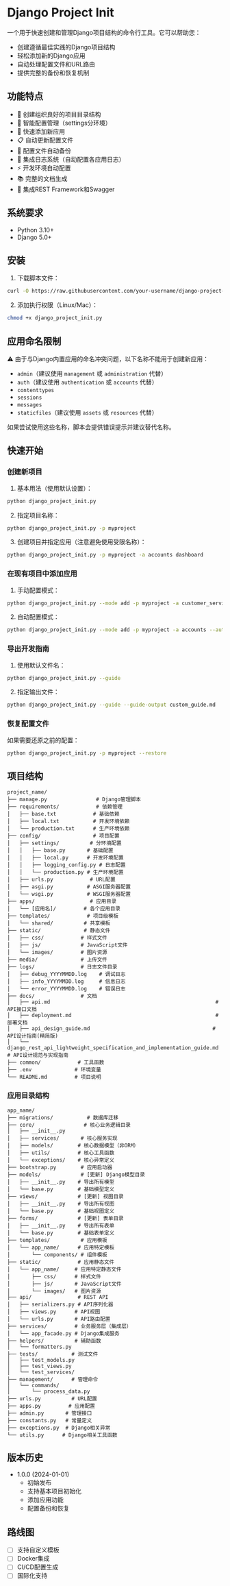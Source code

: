 # Django Project Init

一个用于快速创建和管理Django项目结构的命令行工具。它可以帮助您：
- 创建遵循最佳实践的Django项目结构
- 轻松添加新的Django应用
- 自动处理配置文件和URL路由
- 提供完整的备份和恢复机制

## 功能特点

- 📁 创建组织良好的项目目录结构
- 🔧 智能配置管理（settings分环境）
- 🚀 快速添加新应用
- 📋 自动更新配置文件
- 💾 配置文件自动备份
- 📝 集成日志系统（自动配置各应用日志）
- ⚡ 开发环境自动配置
- 📚 完整的文档生成
- 🔄 集成REST Framework和Swagger

## 系统要求

- Python 3.10+
- Django 5.0+

## 安装

1. 下载脚本文件：
```bash
curl -O https://raw.githubusercontent.com/your-username/django-project-init/main/django_project_init.py
```

2. 添加执行权限（Linux/Mac）：
```bash
chmod +x django_project_init.py
```

## 应用命名限制

⚠️ 由于与Django内置应用的命名冲突问题，以下名称不能用于创建新应用：

- `admin`（建议使用 `management` 或 `administration` 代替）
- `auth`（建议使用 `authentication` 或 `accounts` 代替）
- `contenttypes`
- `sessions`
- `messages`
- `staticfiles`（建议使用 `assets` 或 `resources` 代替）

如果尝试使用这些名称，脚本会提供错误提示并建议替代名称。

## 快速开始

### 创建新项目

1. 基本用法（使用默认设置）：
```bash
python django_project_init.py
```

2. 指定项目名称：
```bash
python django_project_init.py -p myproject
```

3. 创建项目并指定应用（注意避免使用受限名称）：
```bash
python django_project_init.py -p myproject -a accounts dashboard
```

### 在现有项目中添加应用

1. 手动配置模式：
```bash
python django_project_init.py --mode add -p myproject -a customer_service
```

2. 自动配置模式：
```bash
python django_project_init.py --mode add -p myproject -a accounts --auto-update
```

### 导出开发指南

1. 使用默认文件名：
```bash
python django_project_init.py --guide
```

2. 指定输出文件：
```bash
python django_project_init.py --guide --guide-output custom_guide.md
```

### 恢复配置文件

如果需要还原之前的配置：
```bash
python django_project_init.py -p myproject --restore
```

## 项目结构

```
project_name/
├── manage.py                # Django管理脚本
├── requirements/            # 依赖管理
│   ├── base.txt            # 基础依赖
│   ├── local.txt           # 开发环境依赖
│   └── production.txt      # 生产环境依赖
├── config/                 # 项目配置
│   ├── settings/          # 分环境配置
│   │   ├── base.py       # 基础配置
│   │   ├── local.py      # 开发环境配置
│   │   ├── logging_config.py # 日志配置
│   │   └── production.py # 生产环境配置
│   ├── urls.py            # URL配置
│   ├── asgi.py           # ASGI服务器配置
│   └── wsgi.py           # WSGI服务器配置
├── apps/                  # 应用目录
│   └── [应用名]/         # 各个应用目录
├── templates/            # 项目级模板
│   └── shared/          # 共享模板
├── static/              # 静态文件
│   ├── css/            # 样式文件
│   ├── js/             # JavaScript文件
│   └── images/         # 图片资源
├── media/              # 上传文件
├── logs/               # 日志文件目录
│   ├── debug_YYYYMMDD.log    # 调试日志
│   ├── info_YYYYMMDD.log     # 信息日志
│   └── error_YYYYMMDD.log    # 错误日志
├── docs/               # 文档
│   ├── api.md                                                      # API接口文档
│   ├── deployment.md                                               # 部署文档
│   ├── api_design_guide.md                                        # API设计指南(精简版)
│   └── django_rest_api_lightweight_specification_and_implementation_guide.md # API设计规范与实现指南
├── common/            # 工具函数
├── .env              # 环境变量
└── README.md         # 项目说明
```

### 应用目录结构

```
app_name/
├── migrations/           # 数据库迁移
├── core/                # 核心业务逻辑目录
│   ├── __init__.py
│   ├── services/       # 核心服务实现
│   ├── models/        # 核心数据模型（非ORM）
│   ├── utils/         # 核心工具函数
│   └── exceptions/    # 核心异常定义
├── bootstrap.py        # 应用启动器
├── models/             # [更新] Django模型目录
│   ├── __init__.py    # 导出所有模型
│   └── base.py        # 基础模型定义
├── views/             # [更新] 视图目录
│   ├── __init__.py    # 导出所有视图
│   └── base.py        # 基础视图定义
├── forms/             # [更新] 表单目录
│   ├── __init__.py    # 导出所有表单
│   └── base.py        # 基础表单定义
├── templates/          # 应用模板
│   └── app_name/      # 应用特定模板
│       └── components/ # 组件模板
├── static/            # 应用静态文件
│   └── app_name/     # 应用特定静态文件
│       ├── css/      # 样式文件
│       ├── js/       # JavaScript文件
│       └── images/   # 图片资源
├── api/               # REST API
│   ├── serializers.py # API序列化器
│   ├── views.py      # API视图
│   └── urls.py       # API路由配置
├── services/         # 业务服务层（集成层）
│   └── app_facade.py # Django集成服务
├── helpers/          # 辅助函数
│   └── formatters.py
├── tests/           # 测试文件
│   ├── test_models.py
│   ├── test_views.py
│   └── test_services/
├── management/      # 管理命令
│   └── commands/
│       └── process_data.py
├── urls.py          # URL配置
├── apps.py         # 应用配置
├── admin.py       # 管理接口
├── constants.py   # 常量定义
├── exceptions.py  # Django相关异常
└── utils.py      # Django相关工具函数
```

## 版本历史

- 1.0.0 (2024-01-01)
  - 初始发布
  - 支持基本项目初始化
  - 添加应用功能
  - 配置备份和恢复

## 路线图

- [ ] 支持自定义模板
- [ ] Docker集成
- [ ] CI/CD配置生成
- [ ] 国际化支持
